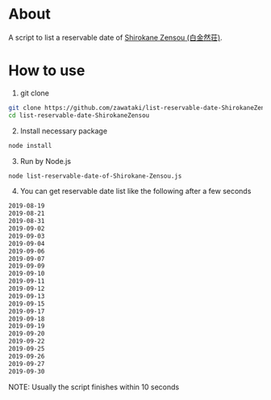 # About
A script to list a reservable date of [Shirokane Zensou (白金然荘)](https://www.tender-house.jp/restaurant/shirokane-zensou.html).

# How to use
1. git clone
```bash
git clone https://github.com/zawataki/list-reservable-date-ShirokaneZensou.git
cd list-reservable-date-ShirokaneZensou
```

2. Install necessary package
```bash
node install
```

3. Run by Node.js
```bash
node list-reservable-date-of-Shirokane-Zensou.js
```

4. You can get reservable date list like the following after a few seconds
```bash
2019-08-19
2019-08-21
2019-08-31
2019-09-02
2019-09-03
2019-09-04
2019-09-06
2019-09-07
2019-09-09
2019-09-10
2019-09-11
2019-09-12
2019-09-13
2019-09-15
2019-09-17
2019-09-18
2019-09-19
2019-09-20
2019-09-22
2019-09-25
2019-09-26
2019-09-27
2019-09-30
```
NOTE: Usually the script finishes within 10 seconds
